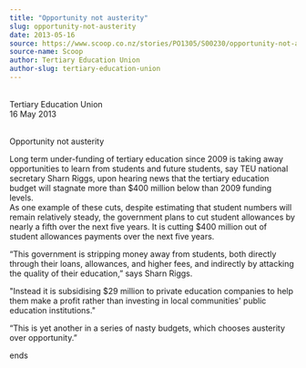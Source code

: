 ```yaml
---
title: "Opportunity not austerity"
slug: opportunity-not-austerity
date: 2013-05-16
source: https://www.scoop.co.nz/stories/PO1305/S00230/opportunity-not-austerity.htm
source-name: Scoop
author: Tertiary Education Union
author-slug: tertiary-education-union
---
```


<p><br>Tertiary Education Union<br>16 May
2013</p>

<p><br>Opportunity not austerity</p>

<p>Long term
under-funding of tertiary education since 2009 is taking
away opportunities to learn from students and future
students, say TEU national secretary Sharn Riggs, upon
hearing news that the tertiary education budget will
stagnate more than $400 million below than 2009 funding
levels.<br>As one example of these cuts, despite estimating
that student numbers will remain relatively steady, the
government plans to cut student allowances by nearly a fifth
over the next five years. It is cutting $400 million out of
student allowances payments over the next five
years.</p>

<p>“This government is stripping money away from
students, both directly through their loans, allowances, and
higher fees, and indirectly by attacking the quality of
their education,” says Sharn Riggs.</p>

<p>"Instead it is
subsidising $29 million to private education companies to
help them make a profit rather than investing in local
communities' public education institutions."</p>

<p>“This is
yet another in a series of nasty budgets, which chooses
austerity over
opportunity.”</p>

<p>ends<p>


